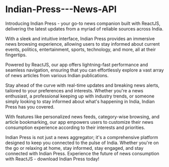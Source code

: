 # Indian-Press---News-API

Introducing Indian Press - your go-to news companion built with ReactJS, delivering the latest updates from a myriad of reliable sources across India.

With a sleek and intuitive interface, Indian Press provides an immersive news browsing experience, allowing users to stay informed about current events, politics, entertainment, sports, technology, and more, all at their fingertips.

Powered by ReactJS, our app offers lightning-fast performance and seamless navigation, ensuring that you can effortlessly explore a vast array of news articles from various Indian publications.

Stay ahead of the curve with real-time updates and breaking news alerts, tailored to your preferences and interests. Whether you're a news enthusiast, a professional keeping up with industry trends, or someone simply looking to stay informed about what's happening in India, Indian Press has you covered.

With features like personalized news feeds, category-wise browsing, and article bookmarking, our app empowers users to customize their news consumption experience according to their interests and priorities.

Indian Press is not just a news aggregator; it's a comprehensive platform designed to keep you connected to the pulse of India. Whether you're on the go or relaxing at home, stay informed, stay engaged, and stay connected with Indian Press. Experience the future of news consumption with ReactJS - download Indian Press today!
